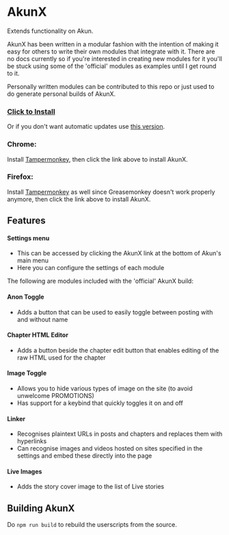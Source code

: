 # AkunX
Extends functionality on Akun.

AkunX has been written in a modular fashion with the intention of making it easy for
others to write their own modules that integrate with it. There are no docs currently
so if you're interested in creating new modules for it you'll be stuck using some of
the 'official' modules as examples until I get round to it.

Personally written modules can be contributed to this repo or just used to do generate
personal builds of AkunX.

### [Click to Install](https://github.com/Fiddlekins/akun-x/raw/master/dest/akun-x.user.js)
Or if you don't want automatic updates use [this version](https://github.com/Fiddlekins/akun-x/raw/master/dest/akun-x-noupdate.user.js).
### Chrome:
Install [Tampermonkey](https://chrome.google.com/webstore/detail/tampermonkey/dhdgffkkebhmkfjojejmpbldmpobfkfo), then click the link above to install AkunX.
### Firefox:
Install [Tampermonkey](https://addons.mozilla.org/en-US/firefox/addon/tampermonkey/) as well since Greasemonkey doesn't work properly anymore, then click the link above to install AkunX.

## Features
#### Settings menu
 - This can be accessed by clicking the AkunX link at the bottom of Akun's main menu
 - Here you can configure the settings of each module
 
The following are modules included with the 'official' AkunX build:
#### Anon Toggle
 - Adds a button that can be used to easily toggle between posting with and without name
#### Chapter HTML Editor
 - Adds a button beside the chapter edit button that enables editing of the raw HTML used
for the chapter
#### Image Toggle
 - Allows you to hide various types of image on the site (to avoid unwelcome PROMOTIONS)
 - Has support for a keybind that quickly toggles it on and off
#### Linker
 - Recognises plaintext URLs in posts and chapters and replaces them with hyperlinks
 - Can recognise images and videos hosted on sites specified in the settings and embed
  these directly into the page
#### Live Images
 - Adds the story cover image to the list of Live stories 

## Building AkunX
Do `npm run build` to rebuild the userscripts from the source.
